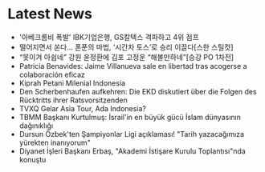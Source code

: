 # Latest News
-  '아베크롬비 폭발' IBK기업은행, GS칼텍스 격파하고 4위 점프
-  떨어지면서 쏜다… 폰푼의 마법, ‘시간차 토스’로 승리 이끌다[스한 스틸컷]
-  “못이겨 아쉽네” 강원 윤정환에 김포 고정운 “해볼만하네”[승강 PO 1차전]
-  Patricia Benavides: Jaime Villanueva sale en libertad tras acogerse a colaboración eficaz
-  Kiprah Petani Milenial Indonesia
-  Den Scherbenhaufen aufkehren: Die EKD diskutiert über die Folgen des Rücktritts ihrer Ratsvorsitzenden
-  TVXQ Gelar Asia Tour, Ada Indonesia?
-  TBMM Başkanı Kurtulmuş: İsrail'in en büyük gücü İslam dünyasının dağınıklığı
-  Dursun Özbek'ten Şampiyonlar Ligi açıklaması! "Tarih yazacağımıza yürekten inanıyorum"
-  Diyanet İşleri Başkanı Erbaş, "Akademi İstişare Kurulu Toplantısı"nda konuştu
